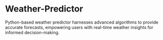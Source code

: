 # Weather-Predictor
Python-based weather predictor harnesses advanced algorithms to provide accurate forecasts, empowering users with real-time weather insights for informed decision-making.
